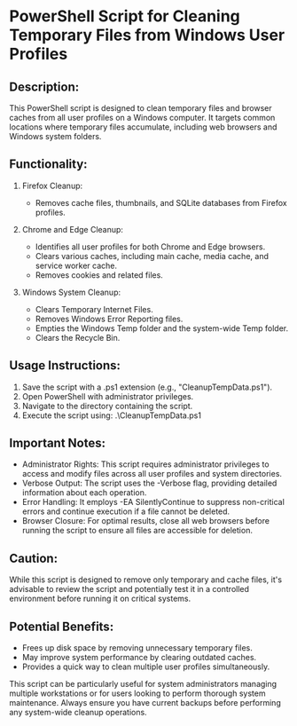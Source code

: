 # PowerShell Script for Cleaning Temporary Files from Windows User Profiles

## Description:
This PowerShell script is designed to clean temporary files and browser caches from all user profiles on a Windows computer. It targets common locations where temporary files accumulate, including web browsers and Windows system folders.

## Functionality:

1. Firefox Cleanup:
   - Removes cache files, thumbnails, and SQLite databases from Firefox profiles.

2. Chrome and Edge Cleanup:
   - Identifies all user profiles for both Chrome and Edge browsers.
   - Clears various caches, including main cache, media cache, and service worker cache.
   - Removes cookies and related files.

3. Windows System Cleanup:
   - Clears Temporary Internet Files.
   - Removes Windows Error Reporting files.
   - Empties the Windows Temp folder and the system-wide Temp folder.
   - Clears the Recycle Bin.

## Usage Instructions:
1. Save the script with a .ps1 extension (e.g., "CleanupTempData.ps1").
2. Open PowerShell with administrator privileges.
3. Navigate to the directory containing the script.
4. Execute the script using: .\CleanupTempData.ps1

## Important Notes:
- Administrator Rights: This script requires administrator privileges to access and modify files across all user profiles and system directories.
- Verbose Output: The script uses the -Verbose flag, providing detailed information about each operation.
- Error Handling: It employs -EA SilentlyContinue to suppress non-critical errors and continue execution if a file cannot be deleted.
- Browser Closure: For optimal results, close all web browsers before running the script to ensure all files are accessible for deletion.

## Caution:
While this script is designed to remove only temporary and cache files, it's advisable to review the script and potentially test it in a controlled environment before running it on critical systems.

## Potential Benefits:
- Frees up disk space by removing unnecessary temporary files.
- May improve system performance by clearing outdated caches.
- Provides a quick way to clean multiple user profiles simultaneously.

This script can be particularly useful for system administrators managing multiple workstations or for users looking to perform thorough system maintenance. Always ensure you have current backups before performing any system-wide cleanup operations.

